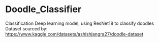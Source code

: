 # Doodle_Classifier
 Classification Deep learning model, using ResNet18 to classify doodles 
 Dataset sourced by: https://www.kaggle.com/datasets/ashishjangra27/doodle-dataset

